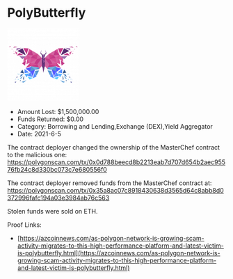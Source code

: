 # PolyButterfly
![PolyButterfly](/rektimages/PolyButterfly.png)
- Amount Lost: $1,500,000.00
- Funds Returned: $0.00
- Category: Borrowing and Lending,Exchange (DEX),Yield Aggregator
- Date: 2021-6-5

The contract deployer changed the ownership of the MasterChef contract to the malicious one:  
https://polygonscan.com/tx/0x0d788beecd8b2213eab7d707d654b2aec95576fb24c8d330bc073c7e680556f0  
  
The contract deployer removed funds from the MasterChef contract at:  
https://polygonscan.com/tx/0x35a8ac07c8918430638d3565d64c8abb8d0372996fafc194a03e3984ab76c563  
  
Stolen funds were sold on ETH.


Proof Links:
- [https://azcoinnews.com/as-polygon-network-is-growing-scam-activity-migrates-to-this-high-performance-platform-and-latest-victim-is-polybutterfly.html](https://azcoinnews.com/as-polygon-network-is-growing-scam-activity-migrates-to-this-high-performance-platform-and-latest-victim-is-polybutterfly.html)


